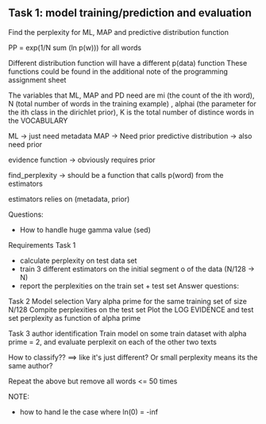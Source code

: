 ## Task 1: model training/prediction and evaluation
Find the perplexity for ML, MAP and predictive distribution function

PP = exp(1/N sum (ln p(w))) for all words

Different distribution function will have a different p(data) function
These functions could be found in the additional note of the programming assignment sheet

The variables that ML, MAP and PD need are mi (the count of the ith word), 
N (total number of words in the training example)
, alphai (the parameter for the ith class in the dirichlet prior), 
K is the total number of distince words in the VOCABULARY


ML -> just need metadata
MAP -> Need prior 
predictive distribution -> also need prior

evidence function -> obviously requires prior


find_perplexity -> should be a function that calls p(word) from the estimators

estimators relies on (metadata, prior)



Questions:
- How to handle huge gamma value (sed)



Requirements
Task 1
- calculate perplexity on test data set
- train 3 different estimators on the initial segment o
of the data (N/128 -> N)
- report the perplexities on the train set + test set
Answer questions: 



Task 2 Model selection
Vary alpha prime for the same training set of 
size N/128
Compite perplexities on the test set
Plot the LOG EVIDENCE and test set perplexity
as function of alpha prime


Task 3 author identification
Train model on some train dataset with
alpha prime = 2, and evaluate perplexit on each of 
the other two texts

How to classify?? ==> like it's just different? Or small perplexity means its 
the same author?

Repeat the above but remove all words <= 50 times



NOTE:
- how to hand le the case where ln(0) = -inf